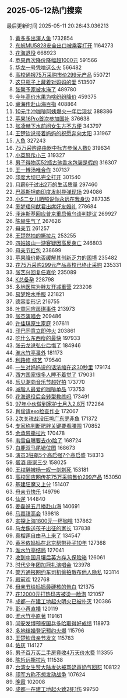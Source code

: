 ## 2025-05-12热门搜索 
最后更新时间 2025-05-11 20:26:43.036213 
1. [黄多多出演人鱼](https://s.weibo.com/weibo?q=%23%E9%BB%84%E5%A4%9A%E5%A4%9A%E5%87%BA%E6%BC%94%E4%BA%BA%E9%B1%BC%23&t=31&band_rank=1&Refer=top) 1732854
1. [东航MU5828安全出口被乘客打开](https://s.weibo.com/weibo?q=%23%E4%B8%9C%E8%88%AAMU5828%E5%AE%89%E5%85%A8%E5%87%BA%E5%8F%A3%E8%A2%AB%E4%B9%98%E5%AE%A2%E6%89%93%E5%BC%80%23&t=31&band_rank=1&Refer=top) 1164273
1. [花海退役](https://s.weibo.com/weibo?q=%E8%8A%B1%E6%B5%B7%E9%80%80%E5%BD%B9&t=31&band_rank=2&Refer=top) 668923
1. [苹果再次降价降幅超1000元](https://s.weibo.com/weibo?q=%23%E8%8B%B9%E6%9E%9C%E5%86%8D%E6%AC%A1%E9%99%8D%E4%BB%B7%E9%99%8D%E5%B9%85%E8%B6%851000%E5%85%83%23&t=31&band_rank=2&Refer=top) 591566
1. [华龙一号凭啥这么火](https://s.weibo.com/weibo?q=%23%E5%8D%8E%E9%BE%99%E4%B8%80%E5%8F%B7%E5%87%AD%E5%95%A5%E8%BF%99%E4%B9%88%E7%81%AB%23&t=31&band_rank=3&Refer=top) 566482
1. [高校通报75万采购市价299元产品](https://s.weibo.com/weibo?q=%23%E9%AB%98%E6%A0%A1%E9%80%9A%E6%8A%A575%E4%B8%87%E9%87%87%E8%B4%AD%E5%B8%82%E4%BB%B7299%E5%85%83%E4%BA%A7%E5%93%81%23&t=31&band_rank=4&Refer=top) 550721
1. [这只瓶子上藏着对妈妈的爱](https://s.weibo.com/weibo?q=%23%E8%BF%99%E5%8F%AA%E7%93%B6%E5%AD%90%E4%B8%8A%E8%97%8F%E7%9D%80%E5%AF%B9%E5%A6%88%E5%A6%88%E7%9A%84%E7%88%B1%23&t=31&band_rank=3&Refer=top) 513507
1. [张馨予家被水淹了](https://s.weibo.com/weibo?q=%23%E5%BC%A0%E9%A6%A8%E4%BA%88%E5%AE%B6%E8%A2%AB%E6%B0%B4%E6%B7%B9%E4%BA%86%23&t=31&band_rank=4&Refer=top) 489780
1. [今年高价水果为啥纷纷降价](https://s.weibo.com/weibo?q=%23%E4%BB%8A%E5%B9%B4%E9%AB%98%E4%BB%B7%E6%B0%B4%E6%9E%9C%E4%B8%BA%E5%95%A5%E7%BA%B7%E7%BA%B7%E9%99%8D%E4%BB%B7%23&t=31&band_rank=5&Refer=top) 459375
1. [藏海传赴山海百指](https://s.weibo.com/weibo?q=%23%E8%97%8F%E6%B5%B7%E4%BC%A0%E8%B5%B4%E5%B1%B1%E6%B5%B7%E7%99%BE%E6%8C%87%23&t=31&band_rank=5&Refer=top) 408864
1. [10元手冲咖啡阿姨爆火一年后现状](https://s.weibo.com/weibo?q=%2310%E5%85%83%E6%89%8B%E5%86%B2%E5%92%96%E5%95%A1%E9%98%BF%E5%A7%A8%E7%88%86%E7%81%AB%E4%B8%80%E5%B9%B4%E5%90%8E%E7%8E%B0%E7%8A%B6%23&t=31&band_rank=6&Refer=top) 388386
1. [苹果16Pro首次参加国补](https://s.weibo.com/weibo?q=%23%E8%8B%B9%E6%9E%9C16Pro%E9%A6%96%E6%AC%A1%E5%8F%82%E5%8A%A0%E5%9B%BD%E8%A1%A5%23&t=31&band_rank=6&Refer=top) 376638
1. [张凌赫下水前问女生方不方便](https://s.weibo.com/weibo?q=%23%E5%BC%A0%E5%87%8C%E8%B5%AB%E4%B8%8B%E6%B0%B4%E5%89%8D%E9%97%AE%E5%A5%B3%E7%94%9F%E6%96%B9%E4%B8%8D%E6%96%B9%E4%BE%BF%23&t=31&band_rank=8&Refer=top) 343797
1. [王楚钦说带着妈妈的祝愿奔向太阳](https://s.weibo.com/weibo?q=%23%E7%8E%8B%E6%A5%9A%E9%92%A6%E8%AF%B4%E5%B8%A6%E7%9D%80%E5%A6%88%E5%A6%88%E7%9A%84%E7%A5%9D%E6%84%BF%E5%A5%94%E5%90%91%E5%A4%AA%E9%98%B3%23&t=31&band_rank=7&Refer=top) 331967
1. [人鱼](https://s.weibo.com/weibo?q=%E4%BA%BA%E9%B1%BC&t=31&band_rank=8&Refer=top) 327243
1. [75万采购路由器中标方参保人数0](https://s.weibo.com/weibo?q=%2375%E4%B8%87%E9%87%87%E8%B4%AD%E8%B7%AF%E7%94%B1%E5%99%A8%E4%B8%AD%E6%A0%87%E6%96%B9%E5%8F%82%E4%BF%9D%E4%BA%BA%E6%95%B00%23&t=31&band_rank=10&Refer=top) 319634
1. [小英怒斥小三](https://s.weibo.com/weibo?q=%23%E5%B0%8F%E8%8B%B1%E6%80%92%E6%96%A5%E5%B0%8F%E4%B8%89%23&t=31&band_rank=11&Refer=top) 319327
1. [男子得物买52瓶古驰香水包装是假的](https://s.weibo.com/weibo?q=%23%E7%94%B7%E5%AD%90%E5%BE%97%E7%89%A9%E4%B9%B052%E7%93%B6%E5%8F%A4%E9%A9%B0%E9%A6%99%E6%B0%B4%E5%8C%85%E8%A3%85%E6%98%AF%E5%81%87%E7%9A%84%23&t=31&band_rank=9&Refer=top) 316307
1. [王一博汤唯合作](https://s.weibo.com/weibo?q=%23%E7%8E%8B%E4%B8%80%E5%8D%9A%E6%B1%A4%E5%94%AF%E5%90%88%E4%BD%9C%23&t=31&band_rank=10&Refer=top) 307137
1. [印度大坝已完全打开](https://s.weibo.com/weibo?q=%E5%8D%B0%E5%BA%A6%E5%A4%A7%E5%9D%9D%E5%B7%B2%E5%AE%8C%E5%85%A8%E6%89%93%E5%BC%80&t=31&band_rank=11&Refer=top) 301540
1. [月薪6千过出2万的生活质量](https://s.weibo.com/weibo?q=%E6%9C%88%E8%96%AA6%E5%8D%83%E8%BF%87%E5%87%BA2%E4%B8%87%E7%9A%84%E7%94%9F%E6%B4%BB%E8%B4%A8%E9%87%8F&t=31&band_rank=12&Refer=top) 297460
1. [巴基斯坦向印度发射导弹现场](https://s.weibo.com/weibo?q=%23%E5%B7%B4%E5%9F%BA%E6%96%AF%E5%9D%A6%E5%90%91%E5%8D%B0%E5%BA%A6%E5%8F%91%E5%B0%84%E5%AF%BC%E5%BC%B9%E7%8E%B0%E5%9C%BA%23&t=31&band_rank=12&Refer=top) 294086
1. [小S二女儿晒照说你永远在我身边](https://s.weibo.com/weibo?q=%23%E5%B0%8FS%E4%BA%8C%E5%A5%B3%E5%84%BF%E6%99%92%E7%85%A7%E8%AF%B4%E4%BD%A0%E6%B0%B8%E8%BF%9C%E5%9C%A8%E6%88%91%E8%BA%AB%E8%BE%B9%23&t=31&band_rank=13&Refer=top) 287335
1. [奚梦瑶何猷君出席好友婚礼](https://s.weibo.com/weibo?q=%23%E5%A5%9A%E6%A2%A6%E7%91%B6%E4%BD%95%E7%8C%B7%E5%90%9B%E5%87%BA%E5%B8%AD%E5%A5%BD%E5%8F%8B%E5%A9%9A%E7%A4%BC%23&t=31&band_rank=14&Refer=top) 278684
1. [泽连斯基回应普京重启俄乌谈判提议](https://s.weibo.com/weibo?q=%23%E6%B3%BD%E8%BF%9E%E6%96%AF%E5%9F%BA%E5%9B%9E%E5%BA%94%E6%99%AE%E4%BA%AC%E9%87%8D%E5%90%AF%E4%BF%84%E4%B9%8C%E8%B0%88%E5%88%A4%E6%8F%90%E8%AE%AE%23&t=31&band_rank=15&Refer=top) 269927
1. [陈赫生气了](https://s.weibo.com/weibo?q=%23%E9%99%88%E8%B5%AB%E7%94%9F%E6%B0%94%E4%BA%86%23&t=31&band_rank=16&Refer=top) 267626
1. [母亲节](https://s.weibo.com/weibo?q=%23%E6%AF%8D%E4%BA%B2%E8%8A%82%23&t=31&band_rank=17&Refer=top) 261257
1. [王楚然拍的撕拉片](https://s.weibo.com/weibo?q=%23%E7%8E%8B%E6%A5%9A%E7%84%B6%E6%8B%8D%E7%9A%84%E6%92%95%E6%8B%89%E7%89%87%23&t=31&band_rank=18&Refer=top) 253255
1. [四姑娘山一游客疑因高反身亡](https://s.weibo.com/weibo?q=%23%E5%9B%9B%E5%A7%91%E5%A8%98%E5%B1%B1%E4%B8%80%E6%B8%B8%E5%AE%A2%E7%96%91%E5%9B%A0%E9%AB%98%E5%8F%8D%E8%BA%AB%E4%BA%A1%23&t=31&band_rank=14&Refer=top) 246803
1. [母亲节红包](https://s.weibo.com/weibo?q=%E6%AF%8D%E4%BA%B2%E8%8A%82%E7%BA%A2%E5%8C%85&t=31&band_rank=19&Refer=top) 238699
1. [苹果降价能否缓解其创新乏力的困境](https://s.weibo.com/weibo?q=%E8%8B%B9%E6%9E%9C%E9%99%8D%E4%BB%B7%E8%83%BD%E5%90%A6%E7%BC%93%E8%A7%A3%E5%85%B6%E5%88%9B%E6%96%B0%E4%B9%8F%E5%8A%9B%E7%9A%84%E5%9B%B0%E5%A2%83&t=31&band_rank=20&Refer=top) 235482
1. [花75万采购299元产品高校已终止采购](https://s.weibo.com/weibo?q=%23%E8%8A%B175%E4%B8%87%E9%87%87%E8%B4%AD299%E5%85%83%E4%BA%A7%E5%93%81%E9%AB%98%E6%A0%A1%E5%B7%B2%E7%BB%88%E6%AD%A2%E9%87%87%E8%B4%AD%23&t=31&band_rank=21&Refer=top) 235331
1. [张艺兴回复任嘉伦](https://s.weibo.com/weibo?q=%23%E5%BC%A0%E8%89%BA%E5%85%B4%E5%9B%9E%E5%A4%8D%E4%BB%BB%E5%98%89%E4%BC%A6%23&t=31&band_rank=22&Refer=top) 235089
1. [K总备孕](https://s.weibo.com/weibo?q=%23K%E6%80%BB%E5%A4%87%E5%AD%95%23&t=31&band_rank=23&Refer=top) 228798
1. [多地医院为胖友开减重营](https://s.weibo.com/weibo?q=%23%E5%A4%9A%E5%9C%B0%E5%8C%BB%E9%99%A2%E4%B8%BA%E8%83%96%E5%8F%8B%E5%BC%80%E5%87%8F%E9%87%8D%E8%90%A5%23&t=31&band_rank=24&Refer=top) 223208
1. [易梦玲水手服](https://s.weibo.com/weibo?q=%E6%98%93%E6%A2%A6%E7%8E%B2%E6%B0%B4%E6%89%8B%E6%9C%8D&t=31&band_rank=25&Refer=top) 221821
1. [德容变形记](https://s.weibo.com/weibo?q=%E5%BE%B7%E5%AE%B9%E5%8F%98%E5%BD%A2%E8%AE%B0&t=31&band_rank=16&Refer=top) 216755
1. [叶童回应房琪事件](https://s.weibo.com/weibo?q=%23%E5%8F%B6%E7%AB%A5%E5%9B%9E%E5%BA%94%E6%88%BF%E7%90%AA%E4%BA%8B%E4%BB%B6%23&t=31&band_rank=26&Refer=top) 213973
1. [张杰演唱会](https://s.weibo.com/weibo?q=%E5%BC%A0%E6%9D%B0%E6%BC%94%E5%94%B1%E4%BC%9A&t=31&band_rank=17&Refer=top) 209486
1. [许佳琪原生家庭](https://s.weibo.com/weibo?q=%E8%AE%B8%E4%BD%B3%E7%90%AA%E5%8E%9F%E7%94%9F%E5%AE%B6%E5%BA%AD&t=31&band_rank=18&Refer=top) 207611
1. [印巴同意立即停火](https://s.weibo.com/weibo?q=%23%E5%8D%B0%E5%B7%B4%E5%90%8C%E6%84%8F%E7%AB%8B%E5%8D%B3%E5%81%9C%E7%81%AB%23&t=31&band_rank=27&Refer=top) 203861
1. [吃什么东西瘦的最快](https://s.weibo.com/weibo?q=%E5%90%83%E4%BB%80%E4%B9%88%E4%B8%9C%E8%A5%BF%E7%98%A6%E7%9A%84%E6%9C%80%E5%BF%AB&t=31&band_rank=28&Refer=top) 197933
1. [张云龙说弘业后悔了](https://s.weibo.com/weibo?q=%23%E5%BC%A0%E4%BA%91%E9%BE%99%E8%AF%B4%E5%BC%98%E4%B8%9A%E5%90%8E%E6%82%94%E4%BA%86%23&t=31&band_rank=29&Refer=top) 184946
1. [淮水竹亭番外](https://s.weibo.com/weibo?q=%E6%B7%AE%E6%B0%B4%E7%AB%B9%E4%BA%AD%E7%95%AA%E5%A4%96&t=31&band_rank=19&Refer=top) 181173
1. [利路修 综艺](https://s.weibo.com/weibo?q=%E5%88%A9%E8%B7%AF%E4%BF%AE%20%E7%BB%BC%E8%89%BA&t=31&band_rank=30&Refer=top) 179540
1. [一生对妈妈说的话浓缩在这30秒里](https://s.weibo.com/weibo?q=%23%E4%B8%80%E7%94%9F%E5%AF%B9%E5%A6%88%E5%A6%88%E8%AF%B4%E7%9A%84%E8%AF%9D%E6%B5%93%E7%BC%A9%E5%9C%A8%E8%BF%9930%E7%A7%92%E9%87%8C%23&t=31&band_rank=31&Refer=top) 179174
1. [西方国家很多人睡不着觉了](https://s.weibo.com/weibo?q=%E8%A5%BF%E6%96%B9%E5%9B%BD%E5%AE%B6%E5%BE%88%E5%A4%9A%E4%BA%BA%E7%9D%A1%E4%B8%8D%E7%9D%80%E8%A7%89%E4%BA%86&t=31&band_rank=32&Refer=top) 179031
1. [乐见潮向音乐节超好拍](https://s.weibo.com/weibo?q=%23%E4%B9%90%E8%A7%81%E6%BD%AE%E5%90%91%E9%9F%B3%E4%B9%90%E8%8A%82%E8%B6%85%E5%A5%BD%E6%8B%8D%23&t=31&band_rank=33&Refer=top) 173770
1. [减脂人最爱的咖啡单品](https://s.weibo.com/weibo?q=%23%E5%87%8F%E8%84%82%E4%BA%BA%E6%9C%80%E7%88%B1%E7%9A%84%E5%92%96%E5%95%A1%E5%8D%95%E5%93%81%23&t=31&band_rank=20&Refer=top) 173753
1. [花海退役后会转型教练吗](https://s.weibo.com/weibo?q=%E8%8A%B1%E6%B5%B7%E9%80%80%E5%BD%B9%E5%90%8E%E4%BC%9A%E8%BD%AC%E5%9E%8B%E6%95%99%E7%BB%83%E5%90%97&t=31&band_rank=21&Refer=top) 173491
1. [97年小伙做到家护士月入2.8万](https://s.weibo.com/weibo?q=%2397%E5%B9%B4%E5%B0%8F%E4%BC%99%E5%81%9A%E5%88%B0%E5%AE%B6%E6%8A%A4%E5%A3%AB%E6%9C%88%E5%85%A52.8%E4%B8%87%23&t=31&band_rank=23&Refer=top) 172264
1. [肖俊请exo检查作业](https://s.weibo.com/weibo?q=%E8%82%96%E4%BF%8A%E8%AF%B7exo%E6%A3%80%E6%9F%A5%E4%BD%9C%E4%B8%9A&t=31&band_rank=34&Refer=top) 172067
1. [2次关税战没压垮广东罗非鱼](https://s.weibo.com/weibo?q=%232%E6%AC%A1%E5%85%B3%E7%A8%8E%E6%88%98%E6%B2%A1%E5%8E%8B%E5%9E%AE%E5%B9%BF%E4%B8%9C%E7%BD%97%E9%9D%9E%E9%B1%BC%23&t=31&band_rank=24&Refer=top) 171372
1. [专家称判断肥胖关键要看腰围](https://s.weibo.com/weibo?q=%23%E4%B8%93%E5%AE%B6%E7%A7%B0%E5%88%A4%E6%96%AD%E8%82%A5%E8%83%96%E5%85%B3%E9%94%AE%E8%A6%81%E7%9C%8B%E8%85%B0%E5%9B%B4%23&t=31&band_rank=25&Refer=top) 170852
1. [余承恩撕拉片](https://s.weibo.com/weibo?q=%23%E4%BD%99%E6%89%BF%E6%81%A9%E6%92%95%E6%8B%89%E7%89%87%23&t=31&band_rank=26&Refer=top) 170478
1. [韦雪自曝要去do脸了](https://s.weibo.com/weibo?q=%23%E9%9F%A6%E9%9B%AA%E8%87%AA%E6%9B%9D%E8%A6%81%E5%8E%BBdo%E8%84%B8%E4%BA%86%23&t=31&band_rank=35&Refer=top) 168724
1. [白鹿双马尾错位图](https://s.weibo.com/weibo?q=%23%E7%99%BD%E9%B9%BF%E5%8F%8C%E9%A9%AC%E5%B0%BE%E9%94%99%E4%BD%8D%E5%9B%BE%23&t=31&band_rank=27&Refer=top) 168673
1. [演员3狂飙5个高启强7个高启盛](https://s.weibo.com/weibo?q=%E6%BC%94%E5%91%983%E7%8B%82%E9%A3%995%E4%B8%AA%E9%AB%98%E5%90%AF%E5%BC%BA7%E4%B8%AA%E9%AB%98%E5%90%AF%E7%9B%9B&t=31&band_rank=36&Refer=top) 158313
1. [蛋酒 唐家三少](https://s.weibo.com/weibo?q=%E8%9B%8B%E9%85%92%20%E5%94%90%E5%AE%B6%E4%B8%89%E5%B0%91&t=31&band_rank=37&Refer=top) 158025
1. [王权醉被杨一叹一剑刺死](https://s.weibo.com/weibo?q=%23%E7%8E%8B%E6%9D%83%E9%86%89%E8%A2%AB%E6%9D%A8%E4%B8%80%E5%8F%B9%E4%B8%80%E5%89%91%E5%88%BA%E6%AD%BB%23&t=31&band_rank=38&Refer=top) 153181
1. [高校回应网传花75万采购售价299产品](https://s.weibo.com/weibo?q=%23%E9%AB%98%E6%A0%A1%E5%9B%9E%E5%BA%94%E7%BD%91%E4%BC%A0%E8%8A%B175%E4%B8%87%E9%87%87%E8%B4%AD%E5%94%AE%E4%BB%B7299%E4%BA%A7%E5%93%81%23&t=31&band_rank=39&Refer=top) 153050
1. [基建狂魔又上分](https://s.weibo.com/weibo?q=%E5%9F%BA%E5%BB%BA%E7%8B%82%E9%AD%94%E5%8F%88%E4%B8%8A%E5%88%86&t=31&band_rank=40&Refer=top) 151407
1. [母亲节快乐](https://s.weibo.com/weibo?q=%E6%AF%8D%E4%BA%B2%E8%8A%82%E5%BF%AB%E4%B9%90&t=31&band_rank=41&Refer=top) 149796
1. [仙逆](https://s.weibo.com/weibo?q=%E4%BB%99%E9%80%86&t=31&band_rank=28&Refer=top) 144840
1. [姜磊说五月播赴山海](https://s.weibo.com/weibo?q=%23%E5%A7%9C%E7%A3%8A%E8%AF%B4%E4%BA%94%E6%9C%88%E6%92%AD%E8%B5%B4%E5%B1%B1%E6%B5%B7%23&t=31&band_rank=42&Refer=top) 140691
1. [马嘉祺高会](https://s.weibo.com/weibo?q=%23%E9%A9%AC%E5%98%89%E7%A5%BA%E9%AB%98%E4%BC%9A%23&t=31&band_rank=29&Refer=top) 139818
1. [实探上海1800元一杯咖啡](https://s.weibo.com/weibo?q=%23%E5%AE%9E%E6%8E%A2%E4%B8%8A%E6%B5%B71800%E5%85%83%E4%B8%80%E6%9D%AF%E5%92%96%E5%95%A1%23&t=31&band_rank=30&Refer=top) 137862
1. [马龙像送孩子出征的家长](https://s.weibo.com/weibo?q=%23%E9%A9%AC%E9%BE%99%E5%83%8F%E9%80%81%E5%AD%A9%E5%AD%90%E5%87%BA%E5%BE%81%E7%9A%84%E5%AE%B6%E9%95%BF%23&t=31&band_rank=31&Refer=top) 137838
1. [真榴莲自由马上来了](https://s.weibo.com/weibo?q=%23%E7%9C%9F%E6%A6%B4%E8%8E%B2%E8%87%AA%E7%94%B1%E9%A9%AC%E4%B8%8A%E6%9D%A5%E4%BA%86%23&t=31&band_rank=43&Refer=top) 134547
1. [黄圣依妈妈在北京帮带孙子10年](https://s.weibo.com/weibo?q=%23%E9%BB%84%E5%9C%A3%E4%BE%9D%E5%A6%88%E5%A6%88%E5%9C%A8%E5%8C%97%E4%BA%AC%E5%B8%AE%E5%B8%A6%E5%AD%99%E5%AD%9010%E5%B9%B4%23&t=31&band_rank=34&Refer=top) 127368
1. [淮水竹亭结局](https://s.weibo.com/weibo?q=%23%E6%B7%AE%E6%B0%B4%E7%AB%B9%E4%BA%AD%E7%BB%93%E5%B1%80%23&t=31&band_rank=44&Refer=top) 127041
1. [收到中国月壤后英方存入保险箱](https://s.weibo.com/weibo?q=%23%E6%94%B6%E5%88%B0%E4%B8%AD%E5%9B%BD%E6%9C%88%E5%A3%A4%E5%90%8E%E8%8B%B1%E6%96%B9%E5%AD%98%E5%85%A5%E4%BF%9D%E9%99%A9%E7%AE%B1%23&t=31&band_rank=35&Refer=top) 126061
1. [时代少年团加冠礼演唱会](https://s.weibo.com/weibo?q=%23%E6%97%B6%E4%BB%A3%E5%B0%91%E5%B9%B4%E5%9B%A2%E5%8A%A0%E5%86%A0%E7%A4%BC%E6%BC%94%E5%94%B1%E4%BC%9A%23&t=31&band_rank=36&Refer=top) 123978
1. [警方通报网约车司机偷拍散布他人隐私](https://s.weibo.com/weibo?q=%23%E8%AD%A6%E6%96%B9%E9%80%9A%E6%8A%A5%E7%BD%91%E7%BA%A6%E8%BD%A6%E5%8F%B8%E6%9C%BA%E5%81%B7%E6%8B%8D%E6%95%A3%E5%B8%83%E4%BB%96%E4%BA%BA%E9%9A%90%E7%A7%81%23&t=31&band_rank=37&Refer=top) 123114
1. [殿前欢](https://s.weibo.com/weibo?q=%E6%AE%BF%E5%89%8D%E6%AC%A2&t=31&band_rank=38&Refer=top) 122768
1. [母亲节给妈妈最硬核的告白](https://s.weibo.com/weibo?q=%23%E6%AF%8D%E4%BA%B2%E8%8A%82%E7%BB%99%E5%A6%88%E5%A6%88%E6%9C%80%E7%A1%AC%E6%A0%B8%E7%9A%84%E5%91%8A%E7%99%BD%23&t=31&band_rank=39&Refer=top) 121375
1. [花12000元打热玛吉被烫一脸泡](https://s.weibo.com/weibo?q=%23%E8%8A%B112000%E5%85%83%E6%89%93%E7%83%AD%E7%8E%9B%E5%90%89%E8%A2%AB%E7%83%AB%E4%B8%80%E8%84%B8%E6%B3%A1%23&t=31&band_rank=45&Refer=top) 121057
1. [成都一在建工地起火明火已被扑灭](https://s.weibo.com/weibo?q=%23%E6%88%90%E9%83%BD%E4%B8%80%E5%9C%A8%E5%BB%BA%E5%B7%A5%E5%9C%B0%E8%B5%B7%E7%81%AB%E6%98%8E%E7%81%AB%E5%B7%B2%E8%A2%AB%E6%89%91%E7%81%AD%23&t=31&band_rank=40&Refer=top) 120386
1. [彭小苒直播](https://s.weibo.com/weibo?q=%E5%BD%AD%E5%B0%8F%E8%8B%92%E7%9B%B4%E6%92%AD&t=31&band_rank=41&Refer=top) 120119
1. [淮水竹亭原著](https://s.weibo.com/weibo?q=%E6%B7%AE%E6%B0%B4%E7%AB%B9%E4%BA%AD%E5%8E%9F%E8%91%97&t=31&band_rank=42&Refer=top) 119161
1. [闫安发博预祝国乒多哈取得好成绩](https://s.weibo.com/weibo?q=%23%E9%97%AB%E5%AE%89%E5%8F%91%E5%8D%9A%E9%A2%84%E7%A5%9D%E5%9B%BD%E4%B9%92%E5%A4%9A%E5%93%88%E5%8F%96%E5%BE%97%E5%A5%BD%E6%88%90%E7%BB%A9%23&t=31&band_rank=43&Refer=top) 118973
1. [多地结婚登记预约火爆](https://s.weibo.com/weibo?q=%23%E5%A4%9A%E5%9C%B0%E7%BB%93%E5%A9%9A%E7%99%BB%E8%AE%B0%E9%A2%84%E7%BA%A6%E7%81%AB%E7%88%86%23&t=31&band_rank=46&Refer=top) 115796
1. [王楚钦母亲节发文](https://s.weibo.com/weibo?q=%23%E7%8E%8B%E6%A5%9A%E9%92%A6%E6%AF%8D%E4%BA%B2%E8%8A%82%E5%8F%91%E6%96%87%23&t=31&band_rank=47&Refer=top) 115783
1. [佑灰](https://s.weibo.com/weibo?q=%E4%BD%91%E7%81%B0&t=31&band_rank=45&Refer=top) 114127
1. [男子百万买二手房竟收4万天价水费](https://s.weibo.com/weibo?q=%23%E7%94%B7%E5%AD%90%E7%99%BE%E4%B8%87%E4%B9%B0%E4%BA%8C%E6%89%8B%E6%88%BF%E7%AB%9F%E6%94%B64%E4%B8%87%E5%A4%A9%E4%BB%B7%E6%B0%B4%E8%B4%B9%23&t=31&band_rank=46&Refer=top) 113355
1. [陈哲远撕拉片](https://s.weibo.com/weibo?q=%23%E9%99%88%E5%93%B2%E8%BF%9C%E6%92%95%E6%8B%89%E7%89%87%23&t=31&band_rank=48&Refer=top) 111538
1. [台湾女生赞大陆发达被骂奶声奶气回怼](https://s.weibo.com/weibo?q=%23%E5%8F%B0%E6%B9%BE%E5%A5%B3%E7%94%9F%E8%B5%9E%E5%A4%A7%E9%99%86%E5%8F%91%E8%BE%BE%E8%A2%AB%E9%AA%82%E5%A5%B6%E5%A3%B0%E5%A5%B6%E6%B0%94%E5%9B%9E%E6%80%BC%23&t=31&band_rank=49&Refer=top) 108122
1. [印军方称不想发动战争](https://s.weibo.com/weibo?q=%E5%8D%B0%E5%86%9B%E6%96%B9%E7%A7%B0%E4%B8%8D%E6%83%B3%E5%8F%91%E5%8A%A8%E6%88%98%E4%BA%89&t=31&band_rank=50&Refer=top) 107624
1. [晚霞](https://s.weibo.com/weibo?q=%E6%99%9A%E9%9C%9E&t=31&band_rank=48&Refer=top) 102008
1. [成都一在建工地起火致2死1伤](https://s.weibo.com/weibo?q=%23%E6%88%90%E9%83%BD%E4%B8%80%E5%9C%A8%E5%BB%BA%E5%B7%A5%E5%9C%B0%E8%B5%B7%E7%81%AB%E8%87%B42%E6%AD%BB1%E4%BC%A4%23&t=31&band_rank=50&Refer=top) 99750
